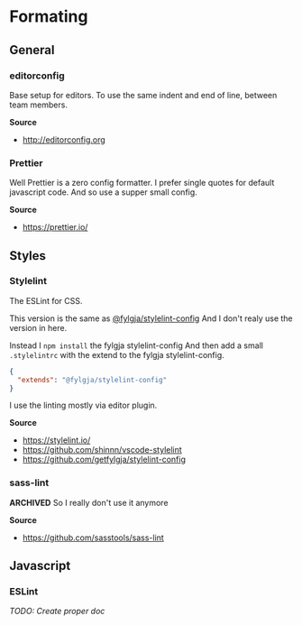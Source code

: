 # Formating

## General

### editorconfig

Base setup for editors.
To use the same indent and end of line, between team members.

**Source**
* http://editorconfig.org

### Prettier

Well Prettier is a zero config formatter.
I prefer single quotes for default javascript code.
And so use a supper small config.

**Source**
* https://prettier.io/

## Styles

### Stylelint

The ESLint for CSS.

This version is the same as [@fylgja/stylelint-config](https://www.npmjs.com/package/@fylgja/stylelint-config)
And I don't realy use the version in here.

Instead I `npm install` the fylgja stylelint-config
And then add a small `.stylelintrc` with the extend to the fylgja stylelint-config.

```json
{
  "extends": "@fylgja/stylelint-config"
}
```

I use the linting mostly via editor plugin.

**Source**
* https://stylelint.io/
* https://github.com/shinnn/vscode-stylelint
* https://github.com/getfylgja/stylelint-config

### sass-lint

**ARCHIVED**
So I really don't use it anymore

**Source**
* https://github.com/sasstools/sass-lint

## Javascript

### ESLint

_TODO: Create proper doc_
